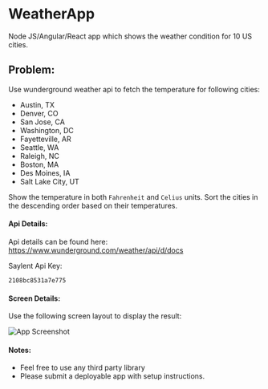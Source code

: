 # WeatherApp
Node JS/Angular/React app which shows the weather condition for 10 US cities.

## Problem:
Use wunderground weather api to fetch the temperature for following cities:

* Austin, TX
* Denver, CO
* San Jose, CA
* Washington, DC
* Fayetteville, AR
* Seattle, WA
* Raleigh, NC
* Boston, MA
* Des Moines, IA
* Salt Lake City, UT

Show the temperature in both `Fahrenheit` and `Celius` units. 
Sort the cities in the descending order based on their temperatures. 

#### Api Details:
Api details can be found here:
https://www.wunderground.com/weather/api/d/docs

Saylent Api Key:
```
2108bc8531a7e775
```

#### Screen Details:
Use the following screen layout to display the result:

![App Screenshot](https://github.com/saylent/WeatherApp/blob/master/app-screen.png)

#### Notes:
* Feel free to use any third party library
* Please submit a deployable app with setup instructions.